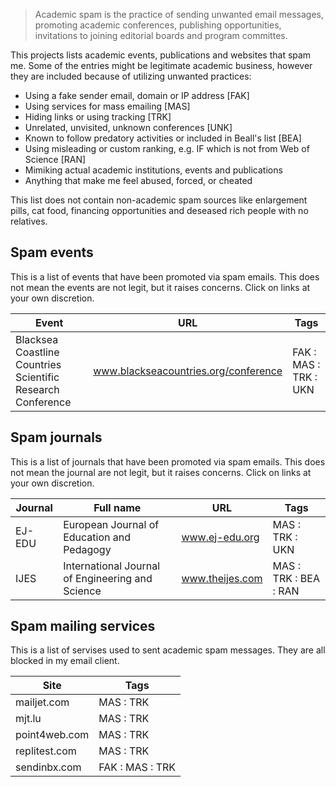 > Academic spam is the practice of sending unwanted email messages, promoting academic conferences, publishing opportunities, invitations to joining editorial boards and program committes.

This projects lists academic events, publications and websites that spam me. Some of the entries might be legitimate academic business, however they are included because of utilizing unwanted practices:

- Using a fake sender email, domain or IP address [FAK]
- Using services for mass emailing [MAS]
- Hiding links or using tracking [TRK]
- Unrelated, unvisited, unknown conferences [UNK]
- Known to follow predatory activities or included in Beall's list [BEA]
- Using misleading or custom ranking, e.g. IF which is not from Web of Science [RAN]
- Mimiking actual academic institutions, events and publications
- Anything that make me feel abused, forced, or cheated

This list does not contain non-academic spam sources like enlargement pills, cat food, financing opportunities and deseased rich people with no relatives.

<!--
## Spam sites

This list contains sites that have sent me academic spam. They are blocked in my email filters. The web sites are extracted from the email headers (the earliest domain in the `Received` element that appears not to be faked).
-->


## Spam events

This is a list of events that have been promoted via spam emails. This does not mean the events are not legit, but it raises concerns. Click on links at your own discretion.

| Event | URL | Tags |
|---|---|---|
| Blacksea Coastline Countries Scientific Research Conference | www.blackseacountries.org/conference | FAK : MAS : TRK : UKN |



## Spam journals

This is a list of journals that have been promoted via spam emails. This does not mean the journal are not legit, but it raises concerns. Click on links at your own discretion.

| Journal | Full name | URL | Tags |
|---|---|---|---|
| EJ-EDU | European Journal of Education and Pedagogy | www.ej-edu.org | MAS : TRK : UKN |
| IJES | International Journal of Engineering and Science | www.theijes.com |  MAS : TRK : BEA : RAN |



## Spam mailing services

This is a list of servises used to sent academic spam messages. They are all blocked in my email client.

| Site | Tags |
|---|---|
| mailjet.com | MAS : TRK |
| mjt.lu | MAS : TRK |
| point4web.com | MAS : TRK |
| replitest.com | MAS : TRK |
| sendinbx.com | FAK : MAS : TRK |



<!--
## Spam IP addresses

This list contains sites that have sent me academic spam. They are blocked in my email filters. The web sites try to hide their domains, but the IP address or origin is found in the email header.
-->

